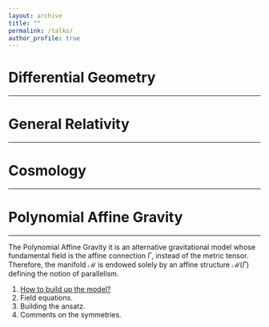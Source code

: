 ```yaml
---
layout: archive
title: ""
permalink: /talks/
author_profile: true
---
```



# Differential Geometry
---


# General Relativity
---


# Cosmology
---


# Polynomial Affine Gravity
---

The Polynomial Affine Gravity it is an alternative gravitational model whose fundamental field is the affine connection $\Gamma$, instead
of the metric tensor. Therefore, the manifold $\mathcal{M}$ is endowed solely by an affine structure $\mathcal{M}\left(\Gamma\right)$
defining the notion of parallelism.

1. [How to build up the model?](/files/Action_PAG_2D.pdf)
2. Field equations.
3. Building the ansatz.
4. Comments on the symmetries.

